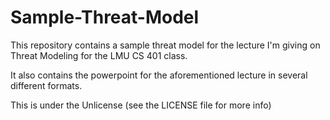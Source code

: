 # Sample-Threat-Model
This repository contains a sample threat model for the lecture I'm giving on Threat Modeling for the LMU CS 401 class.

It also contains the powerpoint for the aforementioned lecture in several different formats.

This is under the Unlicense (see the LICENSE file for more info)
 
